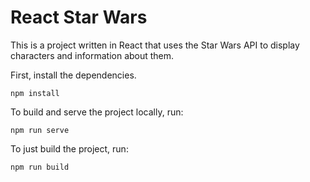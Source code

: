 React Star Wars
===============

This is a project written in React that uses the Star Wars API to display characters and information about them.

First, install the dependencies.

```
npm install
```

To build and serve the project locally, run:

```
npm run serve
```

To just build the project, run:

```
npm run build
```
